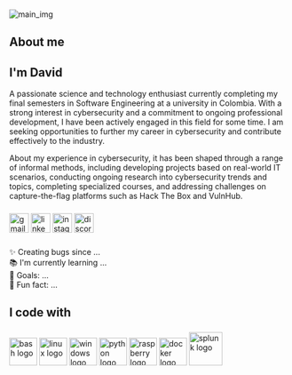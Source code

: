 ###
![main_img](https://davidf.io/wp-content/uploads/2024/07/machine.png)


###

<h2 align="left">About me</h2>

###

<h2 align="left">I'm David</h2>
<p align="left">A passionate science and technology enthusiast currently completing my final semesters in Software Engineering at a university in Colombia. With a strong interest in cybersecurity and a commitment to ongoing professional development, I have been actively engaged in this field for some time. I am seeking opportunities to further my career in cybersecurity and contribute effectively to the industry. </p>

<p align="left">About my experience in cybersecurity, it has been shaped through a range of informal methods, including developing projects based on real-world IT scenarios, conducting ongoing research into cybersecurity trends and topics, completing specialized courses, and addressing challenges on capture-the-flag platforms such as Hack The Box and VulnHub. </p>

###

<div align="left">
  <a href="mailto:your-email@example.com" target="_blank" style="text-decoration: none; border: none;">
    <img src="https://img.shields.io/static/v1?message=Gmail&logo=gmail&label=&color=D14836&logoColor=white&labelColor=&style=for-the-badge" height="35" alt="gmail logo" />
  </a>
  <a href="https://www.linkedin.com/in/yourprofile" target="_blank" style="text-decoration: none; border: none;">
    <img src="https://img.shields.io/static/v1?message=LinkedIn&logo=linkedin&label=&color=0077B5&logoColor=white&labelColor=&style=for-the-badge" height="35" alt="linkedin logo" />
  </a>
  <a href="https://www.instagram.com/yourprofile" target="_blank" style="text-decoration: none; border: none;">
    <img src="https://img.shields.io/static/v1?message=Instagram&logo=instagram&label=&color=E4405F&logoColor=white&labelColor=&style=for-the-badge" height="35" alt="instagram logo" />
  </a>
  <a href="https://discord.gg/yourserver" target="_blank" style="text-decoration: none; border: none;">
    <img src="https://img.shields.io/static/v1?message=Discord&logo=discord&label=&color=7289DA&logoColor=white&labelColor=&style=for-the-badge" height="35" alt="discord logo" />
  </a>
</div>


###

<p align="left">✨ Creating bugs since ...<br>📚 I'm currently learning ...<br>🎯 Goals: ...<br>🎲 Fun fact: ...</p>

###

<h2 align="left">I code with</h2>

###

<div align="left">
  <img src="https://cdn.jsdelivr.net/gh/devicons/devicon@latest/icons/bash/bash-original.svg" height="50" alt="bash logo" />
  <img src="https://cdn.jsdelivr.net/gh/devicons/devicon@latest/icons/linux/linux-original.svg" height="50" alt="linux logo" />
  <img src="https://cdn.jsdelivr.net/gh/devicons/devicon@latest/icons/windows11/windows11-original.svg" height="50" alt="windows logo" />
  <img src="https://cdn.jsdelivr.net/gh/devicons/devicon@latest/icons/python/python-original.svg" height="50" alt="python logo" />
  <img src="https://cdn.jsdelivr.net/gh/devicons/devicon@latest/icons/raspberrypi/raspberrypi-original.svg" height="50" alt="raspberry logo"  />
  <img src="https://cdn.jsdelivr.net/gh/devicons/devicon@latest/icons/docker/docker-original-wordmark.svg" height="50" alt="docker logo" />
  <img src="https://cdn.jsdelivr.net/gh/devicons/devicon@latest/icons/splunk/splunk-original-wordmark.svg" height="60" alt="splunk logo" />
</div>

###
